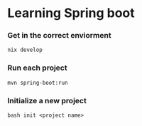 # Learning Spring boot

### Get in the correct enviorment
```
nix develop
```


### Run each project
```
mvn spring-boot:run
```

### Initialize a new project
```
bash init <project name>
```
